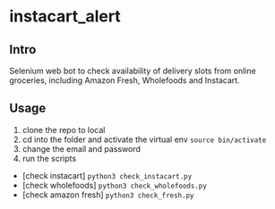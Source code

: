 # instacart_alert
## Intro
Selenium web bot to check availability of delivery slots from online groceries, including Amazon Fresh, Wholefoods and Instacart.

## Usage
1. clone the repo to local
2. cd into the folder and activate the virtual env ```source bin/activate```
3. change the email and password
4. run the scripts
- [check instacart] ```python3 check_instacart.py```
- [check wholefoods] ```python3 check_wholefoods.py```
- [check amazon fresh] ```python3 check_fresh.py```
